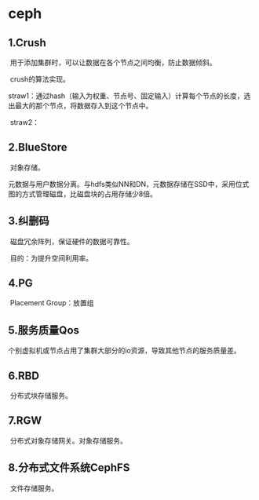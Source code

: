 # ceph

## 1.Crush

​	用于添加集群时，可以让数据在各个节点之间均衡，防止数据倾斜。

​	crush的算法实现。

​	straw1：通过hash（输入为权重、节点号、固定输入）计算每个节点的长度，选出最大的那个节点，将数据存入到这个节点中。

​	straw2：

## 2.BlueStore

​	对象存储。

​	元数据与用户数据分离。与hdfs类似NN和DN，元数据存储在SSD中，采用位式图的方式管理磁盘，比磁盘块的占用存储少8倍。



## 3.纠删码

​	磁盘冗余阵列，保证硬件的数据可靠性。

​	目的：为提升空间利用率。

## 4.PG

​	Placement Group：放置组

## 5.服务质量Qos

​	个别虚拟机或节点占用了集群大部分的io资源，导致其他节点的服务质量差。

## 6.RBD

​	分布式块存储服务。

## 7.RGW

​	分布式对象存储网关。对象存储服务。

## 8.分布式文件系统CephFS

​	文件存储服务。